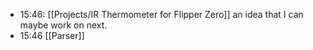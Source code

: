 - 15:46:  [[Projects/IR Thermometer for Flipper Zero]] an idea that I can maybe work on next.
- 15:46 [[Parser]]